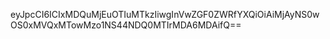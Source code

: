 eyJpcCI6ICIxMDQuMjEuOTIuMTkzIiwgInVwZGF0ZWRfYXQiOiAiMjAyNS0wOS0xMVQxMTowMzo1NS44NDQ0MTIrMDA6MDAifQ==